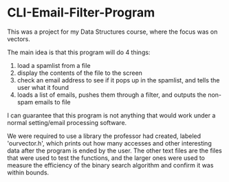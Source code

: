 # CLI-Email-Filter-Program

This was a project for my Data Structures course, where the focus was on vectors. 

The main idea is that this program will do 4 things:
  1. load a spamlist from a file
  2. display the contents of the file to the screen
  3. check an email address to see if it pops up in the spamlist, and tells the user what it found
  4. loads a list of emails, pushes them through a filter, and outputs the non-spam emails to file
  
I can guarantee that this program is not anything that would work under a normal setting/email processing software.

We were required to use a library the professor had created, labeled 'ourvector.h', which prints out how many accesses and other interesting data after the program is ended by the user. The other text files are the files that were used to test the functions, and the larger ones were used to measure the efficiency of the binary search algorithm and confirm it was within bounds. 
